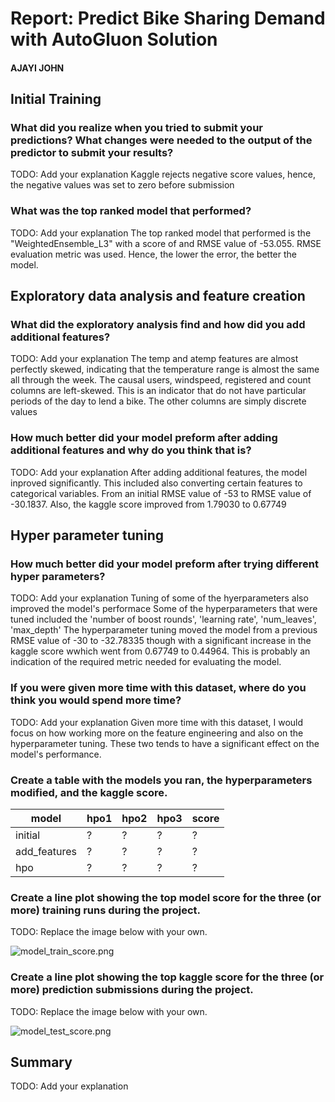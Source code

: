 # Report: Predict Bike Sharing Demand with AutoGluon Solution
#### AJAYI JOHN

## Initial Training
### What did you realize when you tried to submit your predictions? What changes were needed to the output of the predictor to submit your results?
TODO: Add your explanation
Kaggle rejects negative score values, hence, the negative values was set to zero before submission

### What was the top ranked model that performed?
TODO: Add your explanation
The top ranked model that performed is the "WeightedEnsemble_L3" with a score  of and RMSE value of -53.055. RMSE evaluation metric was used. Hence, the lower the error, the better the model.

## Exploratory data analysis and feature creation
### What did the exploratory analysis find and how did you add additional features?
TODO: Add your explanation
The temp and atemp features are almost perfectly skewed, indicating that the temperature range is almost the same all through the week. 
The causal users, windspeed, registered and count columns are left-skewed. This is an indicator that  do not have particular periods of the day to lend a bike.
The other columns are simply discrete values

### How much better did your model preform after adding additional features and why do you think that is?
TODO: Add your explanation
After adding additional features, the model inproved significantly. This included also converting certain features to categorical variables.
From an initial RMSE value of -53 to RMSE value of -30.1837. Also, the kaggle score improved from 1.79030 to 0.67749

## Hyper parameter tuning
### How much better did your model preform after trying different hyper parameters?
TODO: Add your explanation
Tuning of some of the hyerparameters also improved the model's performace
Some of the hyperparameters that were tuned included the 'number of boost rounds', 'learning rate',  'num_leaves', 'max_depth'
The hyperparameter tuning moved the model from a previous RMSE value of -30 to -32.78335 though with a significant increase in the kaggle score wwhich went from 0.67749 to 0.44964. This is probably an indication of the required metric needed for evaluating the model.

### If you were given more time with this dataset, where do you think you would spend more time?
TODO: Add your explanation
Given more time with this dataset, I would focus on how working more on the feature engineering and also on the hyperparameter tuning. These two tends to have a significant effect on the model's performance.

### Create a table with the models you ran, the hyperparameters modified, and the kaggle score.
|model|hpo1|hpo2|hpo3|score|
|--|--|--|--|--|
|initial|?|?|?|?|
|add_features|?|?|?|?|
|hpo|?|?|?|?|

### Create a line plot showing the top model score for the three (or more) training runs during the project.

TODO: Replace the image below with your own.

![model_train_score.png](img/model_train_score.png)

### Create a line plot showing the top kaggle score for the three (or more) prediction submissions during the project.

TODO: Replace the image below with your own.

![model_test_score.png](img/model_test_score.png)

## Summary
TODO: Add your explanation
